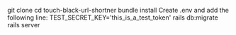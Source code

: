 git clone
cd touch-black-url-shortner
bundle install
Create .env and add the following line:
TEST_SECRET_KEY='this_is_a_test_token'
rails db:migrate
rails server
